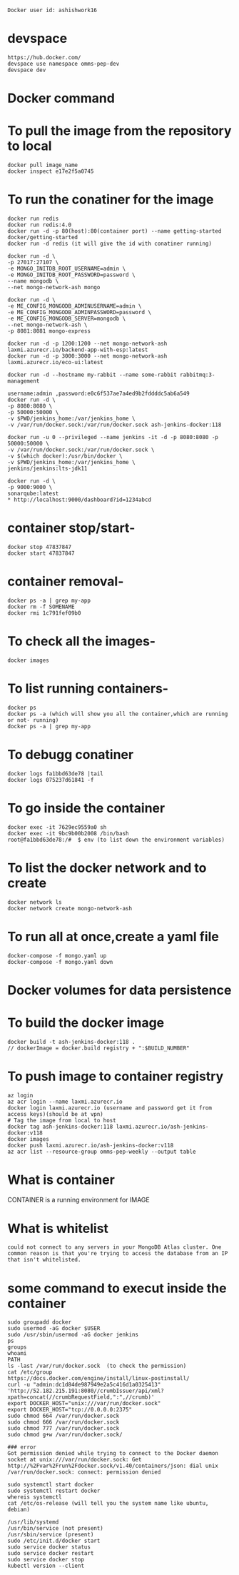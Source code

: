    Docker user id: ashishwork16

# devspace 
	https://hub.docker.com/ 
	devspace use namespace omms-pep-dev
	devspace dev

# Docker command

# To pull the image from the repository to local
    docker pull image_name
    docker inspect e17e2f5a0745
# To run the conatiner for the image
    docker run redis
    docker run redis:4.0
    docker run -d -p 80(host):80(container port) --name getting-started docker/getting-started
    docker run -d redis (it will give the id with conatiner running)
    
    docker run -d \
    -p 27017:27107 \
    -e MONGO_INITDB_ROOT_USERNAME=admin \
    -e MONGO_INITDB_ROOT_PASSWORD=password \
    --name mongodb \
    --net mongo-network-ash mongo

    docker run -d \
    -e ME_CONFIG_MONGODB_ADMINUSERNAME=admin \
    -e ME_CONFIG_MONGODB_ADMINPASSWORD=password \
    -e ME_CONFIG_MONGODB_SERVER=mongodb \
    --net mongo-network-ash \
    -p 8081:8081 mongo-express

    docker run -d -p 1200:1200 --net mongo-network-ash laxmi.azurecr.io/backend-app-with-esp:latest
    docker run -d -p 3000:3000 --net mongo-network-ash laxmi.azurecr.io/eco-ui:latest
    
    docker run -d --hostname my-rabbit --name some-rabbit rabbitmq:3-management

    username:admin ,password:e0c6f537ae7a4ed9b2fddddc5ab6a549
    docker run -d \
    -p 8080:8080 \
    -p 50000:50000 \
    -v $PWD/jenkins_home:/var/jenkins_home \
    -v /var/run/docker.sock:/var/run/docker.sock ash-jenkins-docker:118
    
    docker run -u 0 --privileged --name jenkins -it -d -p 8080:8080 -p 50000:50000 \
    -v /var/run/docker.sock:/var/run/docker.sock \
    -v $(which docker):/usr/bin/docker \
    -v $PWD/jenkins_home:/var/jenkins_home \
    jenkins/jenkins:lts-jdk11
    
    docker run -d \
    -p 9000:9000 \
    sonarqube:latest
    * http://localhost:9000/dashboard?id=1234abcd

# container stop/start-
    docker stop 47837847
    docker start 47837847
# container removal-
    docker ps -a | grep my-app
    docker rm -f SOMENAME
    docker rmi 1c791fef09b0
# To check all the images-
    docker images
# To list running containers-
    docker ps
    docker ps -a (which will show you all the container,which are running or not- running)
    docker ps -a | grep my-app
# To debugg conatiner
    docker logs fa1bbd63de78 |tail
    docker logs 075237d61841 -f
# To go inside the container
    docker exec -it 7629ec9559a0 sh
    docker exec -it 9bc9b00b2008 /bin/bash
    root@fa1bbd63de78:/#  $ env (to list down the environment variables)
# To list the docker network and to create
    docker network ls
    docker network create mongo-network-ash 
# To run all at once,create a yaml file
    docker-compose -f mongo.yaml up
    docker-compose -f mongo.yaml down 

# Docker volumes for data persistence  
# To build the docker image
    docker build -t ash-jenkins-docker:118 .
    // dockerImage = docker.build registry + ":$BUILD_NUMBER" 

# To push image to container registry
    az login
    az acr login --name laxmi.azurecr.io
    docker login laxmi.azurecr.io (username and password get it from access keys)(should be at vpn)
    # Tag the image from local to host
    docker tag ash-jenkins-docker:118 laxmi.azurecr.io/ash-jenkins-docker:v118
    docker images
    docker push laxmi.azurecr.io/ash-jenkins-docker:v118
    az acr list --resource-group omms-pep-weekly --output table


# What is container
CONTAINER is a running environment for IMAGE    

# What is whitelist
    could not connect to any servers in your MongoDB Atlas cluster. One common reason is that you're trying to access the database from an IP that isn't whitelisted.

# some command to execut inside the container
    
    sudo groupadd docker
    sudo usermod -aG docker $USER
    sudo /usr/sbin/usermod -aG docker jenkins
    ps 
    groups
    whoami
    PATH
    ls -last /var/run/docker.sock  (to check the permission)
    cat /etc/group
    https://docs.docker.com/engine/install/linux-postinstall/
    curl -u "admin:dc1d84de987949e2a5c416d1a0325413" 'http://52.182.215.191:8080//crumbIssuer/api/xml?xpath=concat(//crumbRequestField,":",//crumb)'
    export DOCKER_HOST="unix:///var/run/docker.sock"
    export DOCKER_HOST="tcp://0.0.0.0:2375"
    sudo chmod 664 /var/run/docker.sock
    sudo chmod 666 /var/run/docker.sock
    sudo chmod 777 /var/run/docker.sock
    sudo chmod g+w /var/run/docker.sock/
    
    ### error
    Got permission denied while trying to connect to the Docker daemon socket at unix:///var/run/docker.sock: Get http://%2Fvar%2Frun%2Fdocker.sock/v1.40/containers/json: dial unix /var/run/docker.sock: connect: permission denied
    
    sudo systemctl start docker
    sudo systemctl restart docker
    whereis systemctl
    cat /etc/os-release (will tell you the system name like ubuntu, debian)

    /usr/lib/systemd
    /usr/bin/service (not present)
    /usr/sbin/service (present)
    sudo /etc/init.d/docker start
    sudo service docker status 
    sudo service docker restart 
    sudo service docker stop
    kubectl version --client